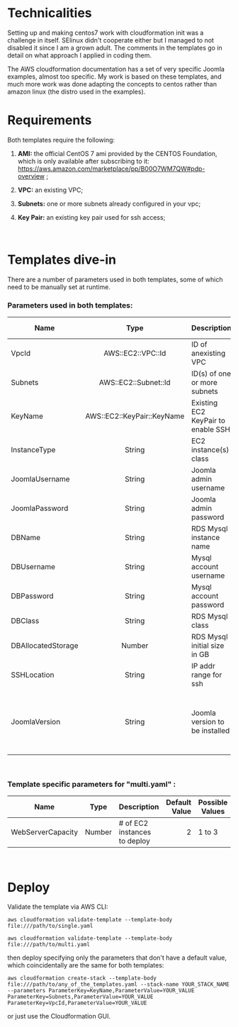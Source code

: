   
# Technicalities

Setting up and making centos7 work with cloudformation init was a challenge in itself. SElinux didn't cooperate either but I managed to not disabled it since I am a grown adult. The comments in the templates go in detail on what approach I applied in coding them.

The AWS cloudformation documentation has a set of very specific Joomla examples, almost too specific. My work is based on these templates, and much more work was done adapting the concepts to centos rather than amazon linux (the distro used in the examples). 



# Requirements

Both templates require the following:

1. **AMI:** the official CentOS 7 ami provided by the CENTOS Foundation, which is only available after subscribing to it:
    https://aws.amazon.com/marketplace/pp/B00O7WM7QW#pdp-overview ;
    
2. **VPC:** an existing VPC;

3. **Subnets:** one or more subnets already configured in your vpc;

4. **Key Pair:** an existing key pair used for ssh access;

<br>


# Templates dive-in

There are a number of parameters used in both templates, some of which need to be manually set at runtime.

### Parameters used in both templates:


| Name                      | Type                     | Description   | Default Value         |  Possible Values |
| ------------------------- |:------------------------:|--------------|----------------------:|-----------|
| VpcId                     | AWS::EC2::VPC::Id        | ID of anexisting VPC |   ||
| Subnets                   | AWS::EC2::Subnet::Id     | ID(s) of one or more subnets |  ||
| KeyName | AWS::EC2::KeyPair::KeyName | Existing EC2 KeyPair to enable SSH |  ||
| InstanceType | String | EC2 instance(s) class | t2.micro ||
| JoomlaUsername |  String | Joomla admin username | admin||
| JoomlaPassword |  String | Joomla admin password  | adminjoomla ||
| DBName |  String | RDS Mysql instance name  | joomladb ||
| DBUsername |  String | Mysql account username  | admin ||
| DBPassword |  String | Mysql account password  | password ||
| DBClass |  String | RDS Mysql class  | db.t2.micro ||
| DBAllocatedStorage |  Number | RDS Mysql initial size in GB  | 5 to 8 ||
| SSHLocation |  String | IP addr range for ssh  | 0.0.0.0/0 ||
| JoomlaVersion |  String | Joomla version to be installed   | 3-9-13 | 3-9-13, 3-9-12, 3-9-11, 3-9-10, 3-9-9|

<br>

### Template specific parameters for "multi.yaml" :

| Name                      | Type                     | Description   | Default Value         |  Possible Values |
| ------------------------- |:------------------------:|--------------|----------------------:|-----------|
| WebServerCapacity        | Number      | # of EC2 instances to deploy |  2 | 1 to 3|

<br>

# Deploy

Validate the template via AWS CLI:

```
aws cloudformation validate-template --template-body file:///path/to/single.yaml

aws cloudformation validate-template --template-body file:///path/to/multi.yaml

```

then deploy specifying only the parameters that don't have a default value, which coincidentally are the same for both templates:

```
aws cloudformation create-stack --template-body file:///path/to/any_of_the_templates.yaml --stack-name YOUR_STACK_NAME --parameters ParameterKey=KeyName,ParameterValue=YOUR_VALUE ParameterKey=Subnets,ParameterValue=YOUR_VALUE ParameterKey=VpcId,ParameterValue=YOUR_VALUE

```

or just use the Cloudformation GUI.

